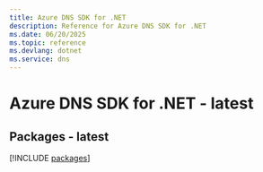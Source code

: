 ```yaml
---
title: Azure DNS SDK for .NET
description: Reference for Azure DNS SDK for .NET
ms.date: 06/20/2025
ms.topic: reference
ms.devlang: dotnet
ms.service: dns
---
```

# Azure DNS SDK for .NET - latest
## Packages - latest
[!INCLUDE [packages](dns-index.md)]